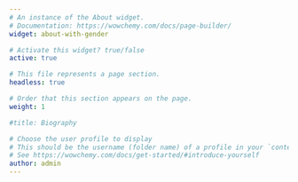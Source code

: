 ```yaml
---
# An instance of the About widget.
# Documentation: https://wowchemy.com/docs/page-builder/
widget: about-with-gender

# Activate this widget? true/false
active: true

# This file represents a page section.
headless: true

# Order that this section appears on the page.
weight: 1

#title: Biography

# Choose the user profile to display
# This should be the username (folder name) of a profile in your `content/authors/` folder.
# See https://wowchemy.com/docs/get-started/#introduce-yourself
author: admin
---
```

